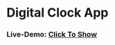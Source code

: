 # Digital Clock App

### Live-Demo: [Click To Show](https://muhammed-nayeem.github.io/DigitalClock-App/index.html)

